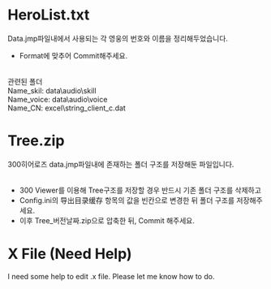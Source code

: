 # HeroList.txt
Data.jmp파일내에서 사용되는 각 영웅의 번호와 이름을 정리해두었습니다. <br/>

- Format에 맞추어 Commit해주세요.<br/><br/>

관련된 폴더 <br/>
Name_skil:  data\audio\skill <br/>
Name_voice: data\audio\voice <br/>
Name_CN: excel\string_client_c.dat


# Tree.zip
300히어로즈 data.jmp파일내에 존재하는 폴더 구조를 저장해둔 파일입니다. <br/> <br/>

- 300 Viewer를 이용해 Tree구조를 저장할 경우 반드시 기존 폴더 구조를 삭제하고 <br/>
- Config.ini의 导出目录缓存 항목의 값을 빈칸으로 변경한 뒤 폴더 구조를 저장해주세요. <br/>
- 이후 Tree_버전날짜.zip으로 압축한 뒤, Commit 해주세요.<br/>


# X File (Need Help)
I need some help to edit .x file. Please let me know how to do. <br/>
